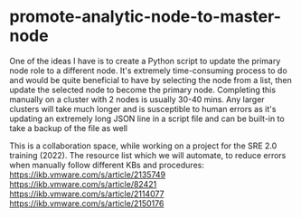 # promote-analytic-node-to-master-node
One of the ideas I have is to create a Python script to update the primary node role to a different node. It's extremely time-consuming process to do and would be quite beneficial to have by selecting the node from a list, then update the selected node to become the primary node.
Completing this manually on a cluster with 2 nodes is usually 30-40 mins. Any larger clusters will take much longer and is susceptible to human errors as it's updating an extremely long JSON line in a script file and can be built-in to take a backup of the file as well

This is a collaboration space, while working on a project for the SRE 2.0 training (2022).
The resource list which we will automate, to reduce errors when manually follow different KBs and procedures:
https://ikb.vmware.com/s/article/2135749
https://ikb.vmware.com/s/article/82421
https://ikb.vmware.com/s/article/2114077
https://ikb.vmware.com/s/article/2150176
